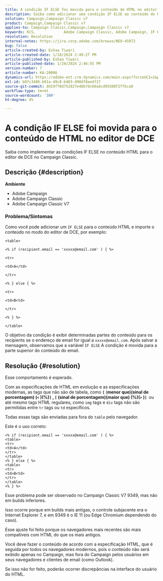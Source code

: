 ```yaml
---
title: A condição IF ELSE foi movida para o conteúdo de HTML no editor de DCE
description: Saiba como adicionar uma condição IF ELSE ao conteúdo do HTML e importar o conteúdo no modo do editor de DCE.
solution: Campaign,Campaign Classic v7
product: Campaign,Campaign Classic v7
applies-to: Campaign Classic,Campaign,Campaign Classic v7
keywords: KCS, ​ ​ ​ ​ ​ ​ ​ ​ ​ ​ ​ ​​ ​Adobe Campaign Classic, Adobe Campaign, IF ELSE, HTML, DCE editor, troubleshooting, V7 9349
resolution: Resolution
internal-notes: https://jira.corp.adobe.com/browse/NEO-45972
bug: false
article-created-by: Eshaa Tiwari
article-created-date: 1/18/2024 2:49:27 PM
article-published-by: Eshaa Tiwari
article-published-date: 1/29/2024 2:46:55 PM
version-number: 7
article-number: KA-20006
dynamics-url: https://adobe-ent.crm.dynamics.com/main.aspx?forceUCI=1&pagetype=entityrecord&etn=knowledgearticle&id=81d16bc2-10b6-ee11-a569-6045bd006b3d
exl-id: b07c3486-b91a-49c8-b403-d90df8ae4f17
source-git-commit: dd19f78d752827e48b7dc68adcd95500f2ffbca0
workflow-type: tm+mt
source-wordcount: '309'
ht-degree: 4%

---
```


# A condição IF ELSE foi movida para o conteúdo de HTML no editor de DCE


Saiba como implementar as condições IF ELSE no conteúdo HTML para o editor de DCE no Campaign Classic.

## Descrição {#description}


<b>Ambiente</b>

- Adobe Campaign
- Adobe Campaign Classic
- Adobe Campaign Classic V7


### <b>Problema/Sintomas</b>

Como você pode adicionar um `IF ELSE` para o conteúdo HTML e importe o conteúdo no modo do editor de DCE, por exemplo:


```
<table>

<% if (recipient.email == 'xxxxx@email.com' ) { %>

<tr>

<td>A</td>

</tr>

<% } else { %>

<tr>

<td>B<td>

</tr>

<% } %>

</table>
```


O objetivo da condição é exibir determinadas partes do conteúdo para os recipients se o endereço de email for igual a `xxxxx@email.com`. Após salvar a mensagem, observamos que a variável `IF ELSE` A condição é movida para a parte superior do conteúdo do email.


## Resolução {#resolution}


Esse comportamento é esperado.

Com as especificações de HTML em evolução e as especificações modernas, as tags que não são de tabela, como <b>`[` </b>(<b>menor que)(sinal de porcentagem) (`<` )(%)`]` , `[` (sinal de porcentagem)(maior que) (%)(`>` )`]`  </b>ou até mesmo tags HTML regulares, como `img` tags e `div` tags não são permitidas entre `tr` tags ou `td` específicos.

Todas essas tags são enviadas para fora do `table` pelo navegador.

Este é o uso correto:


```
<% if (recipient.email == 'xxxxx@email.com' ) { %>
<table>
<tr>
<td>A</td>
</tr>
</table>
<% } else { %>
<table>
<tr>
<td>B<td>
</tr>
</table>
<% } %>
```


Esse problema pode ser observado no Campaign Classic V7 9349, mas não em builds inferiores.

Isso ocorre porque em builds mais antigas, o controle subjacente era o Internet Explorer 7, e em 9349 é o IE 11 (ou Edge Chromium dependendo do caso).

Esse ajuste foi feito porque os navegadores mais recentes são mais compatíveis com HTML do que os mais antigos.

Você deve fazer o conteúdo de acordo com a especificação HTML, que é seguida por todos os navegadores modernos, pois o conteúdo não será exibido apenas no Campaign, mas fora do Campaign pelos usuários em seus navegadores e clientes de email (como Outlook).

Se isso não for feito, poderão ocorrer discrepâncias na interface do usuário do HTML.
